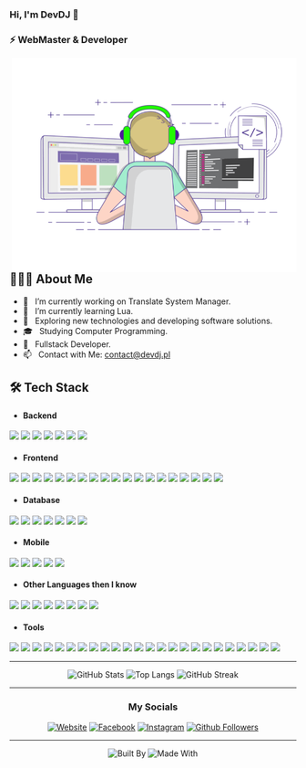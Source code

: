 ### Hi, I'm DevDJ 👋
### ⚡ WebMaster & Developer

<img align="right" alt="Programmer" src="https://raw.githubusercontent.com/DevDJpl/DevDJpl/master/programmer.gif" width="500" />

## 👨🏻‍💻 About Me

- 🔭 &nbsp; I’m currently working on Translate System Manager.
- 🌱 &nbsp; I’m currently learning Lua.
- 🤔 &nbsp; Exploring new technologies and developing software solutions.
- 🎓 &nbsp; Studying Computer Programming.
- 💼 &nbsp; Fullstack Developer.
- 📫 &nbsp; Contact with Me: contact@devdj.pl

## 🛠 Tech Stack

<div>

- <h4>Backend</h4>

<img src="https://img.shields.io/badge/PHP-0079fe?style=flat&logo=PHP&logoColor=ffffff">
<img src="https://img.shields.io/badge/Laravel-ff2D20?style=flat&logo=laravel&logoColor=ffffff">
<img src="https://img.shields.io/badge/Symfony-000000.svg?style=flat&logo=symfony&logoColor=ffffff">
<img src="https://img.shields.io/badge/Node.js-84ce24?style=flat&logo=Node.js&logoColor=ffffff">
<img src="https://img.shields.io/badge/Express.js-404d59?style=flat&logo=Express&logoColor=ffffff">
<img src="https://img.shields.io/badge/Nest.js-eb2343?style=flat&logo=Nestjs&logoColor=ffffff">
<img src="https://img.shields.io/badge/Fastify-000000?style=flat&logo=fastify&logoColor=white">

- <h4>Frontend</h4>

<img src="https://img.shields.io/badge/HTML5-E34F26?style=flat&logo=html5&logoColor=ffffff">
<img src="https://img.shields.io/badge/CSS3-1572B6?style=flat&logo=css3&logoColor=ffffff">
<img src="https://img.shields.io/badge/Sass-cc6699?style=flat&logo=sass&logoColor=ffffff">
<img src="https://img.shields.io/badge/Bootstrap-563D7C?style=flat&logo=bootstrap&logoColor=ffffff">
<img src="https://img.shields.io/badge/Tailwind-38bdf8?style=flat&logo=tailwindcss&logoColor=ffffff">
<img src="https://img.shields.io/badge/JavaScript-eed718?style=flat&logo=javascript&logoColor=ffffff">
<img src="https://img.shields.io/badge/TypeScript-007acc?style=flat&logo=typescript&logoColor=ffffff">
<img src="https://img.shields.io/badge/jQuery-0769AD?style=flat&logo=jquery&logoColor=white">
<img src="https://img.shields.io/badge/JWT-black?style=flat&logo=JSON%20web%20tokens">
<img src="https://img.shields.io/badge/React-20232a?style=flat&logo=React&logoColor=00c8ff">
<img src="https://img.shields.io/badge/Next.js-000000?style=flat&logo=Next.js&logoColor=ffffff">
<img src="https://img.shields.io/badge/Nuxt-002E3B?style=flat&logo=Nuxt.js&logoColor=01db82">
<img src="https://img.shields.io/badge/Vue-35495e?style=flat&logo=Vue.js">
<img src="https://img.shields.io/badge/Angular-de140e?style=flat&logo=angular&logoColor=white">
<img src="https://img.shields.io/badge/Ember-1c1e24?style=flat&logo=ember.js&logoColor=d04a37">
<img src="https://img.shields.io/badge/Redux-593D88?style=flat&logo=redux&logoColor=white">
<img src="https://img.shields.io/badge/Material UI-0080ff?style=flat&logo=mui&logoColor=white">
<img src="https://img.shields.io/badge/Chart.js-f5788d?style=flat&logo=chart.js&logoColor=ffffff">
<img src="https://img.shields.io/badge/Jest-323330?style=flat&logo=Jest&logoColor=white">

- <h4>Database</h4>

<img src="https://img.shields.io/badge/MySQL-F29111?style=flat&logo=mysql&logoColor=ffffff">
<img src="https://img.shields.io/badge/PostgreSQL-316192?style=flat&logo=postgresql&logoColor=ffffff">
<img src="https://img.shields.io/badge/MongoDB-4DB33D?style=flat&logo=mongodb&logoColor=ffffff">
<img src="https://img.shields.io/badge/MariaDB-003545?style=flat&logo=mariadb&logoColor=white">
<img src="https://img.shields.io/badge/SQLite-07405e?style=flat&logo=sqlite&logoColor=white">
<img src="https://img.shields.io/badge/Redis-dd0031?style=flat&logo=redis&logoColor=white">
<img src="https://img.shields.io/badge/Firebase-039BE5?style=flat&logo=firebase">

- <h4>Mobile</h4>

<img src="https://img.shields.io/badge/Android-32de84.svg?logo=Android&logoColor=ffffff">
<img src="https://img.shields.io/badge/iOS-black.svg">
<img src="https://img.shields.io/badge/Flutter-02569B?logo=flutter&logoColor=ffffff">
<img src="https://img.shields.io/badge/Dart-0175C2?style=flat&logo=dart&logoColor=ffffff">
<img src="https://img.shields.io/badge/Progressive%20Web%20Apps-5A0FC8?style=flat&logo=pwa&logoColor=ffffff">

- <h4>Other Languages then I know</h4>

<img src="https://img.shields.io/badge/C++-0180cd?logo=c%2B%2B&logoColor=white">
<img src="https://img.shields.io/badge/C%23-512bd4?logo=c%23&logoColor=white">
<img src="https://img.shields.io/badge/Python-ffd43b?logo=Python&logoColor=306998">
<img src="https://img.shields.io/badge/Java-ec2025?logo=openjdk&logoColor=white">
<img src="https://img.shields.io/badge/Kotlin-f88909?logo=kotlin&logoColor=white">
<img src="https://img.shields.io/badge/Lua-000081?style=flat&logo=lua&logoColor=white"> <!-- #2c2s72 -->
<img src="https://img.shields.io/badge/Perl-39457E?style=flat&logo=perl&logoColor=white">
<img src="https://img.shields.io/badge/Shell_Script-121011?style=flat&logo=gnu-bash&logoColor=white">

- <h4>Tools</h4>

<img src="https://img.shields.io/badge/Git-F1502F?style=flat&logo=git&logoColor=ffffff">
<img src="https://img.shields.io/badge/Github-000000?style=flat&logo=github&logoColor=ffffff">
<img src="https://img.shields.io/badge/GitLab-330F63?style=flat&logo=gitlab&logoColor=ffffff">
<img src="https://img.shields.io/badge/Bitbucket-207CF7?style=flat&logo=bitbucket&logoColor=ffffff">
<img src="https://img.shields.io/badge/NPM-cb3837?style=flat&logo=npm&logoColor=ffffff">
<img src="https://img.shields.io/badge/VS%20Code-007ACC?style=flat&logo=visual%20studio%20code&logoColor=ffffff">
<img src="https://img.shields.io/badge/Android%20Studio-32de84?style=flat&logo=android%20studio&logoColor=ffffff">
<img src="https://img.shields.io/badge/Atom-a7dc96?style=flat&logo=atom&logoColor=ffffff">
<img src="https://img.shields.io/badge/Pycharm-green?style=flat&logo=pycharm&logoColor=black">
<img src="https://img.shields.io/badge/Arduino-00979D?style=flat&logo=Arduino&logoColor=white">

<img src="https://img.shields.io/badge/Adobe%20Creative%20Cloud-fb0f01?style=flat&logo=Adobe%20Creative%20Cloud&logoColor=ffffff">
<img src="https://img.shields.io/badge/Adobe%20Photoshop-02c5fa?style=flat&logo=adobe%20photoshop&logoColor=ffffff">
<img src="https://img.shields.io/badge/Adobe%20Illustrator-fe9900?style=flat&logo=adobe%20illustrator&logoColor=ffffff">
<img src="https://img.shields.io/badge/Adobe%20XD-470137?style=flat&logo=Adobe%20XD&logoColor=ff61f6">
<img src="https://img.shields.io/badge/Adobe%20Dreamweaver-89ef08?style=flat&logo=Adobe%20Dreamweaver&logoColor=ffffff">
<img src="https://img.shields.io/badge/Adobe%20After%20Effects-9999ff?style=flat&logo=Adobe%20After%20Effects&logoColor=00005b">
<img src="https://img.shields.io/badge/Adobe%20Premiere%20Pro-9999ff?style=flat&logo=Adobe%20Premiere%20Pro&logoColor=00005b">
<img src="https://img.shields.io/badge/Figma-f24e1e?style=flat&logo=figma&logoColor=ffffff">
<img src="https://img.shields.io/badge/XAMPP-fb7b1f?style=flat&logo=xampp&logoColor=ffffff">
<img src="https://img.shields.io/badge/Linux-FCC624?style=flat&logo=linux&logoColor=black">

<img src="https://img.shields.io/badge/Google%20Cloud%20Platform-4285F4?style=flat&logo=google%20cloud&logoColor=ffffff">
<img src="https://img.shields.io/badge/Amazon_AWS-232F3E?style=flat&logo=amazon-web-services&logoColor=ff9c00">
<img src="https://img.shields.io/badge/Cloudflare-F38020?style=flat&logo=Cloudflare&logoColor=ffffff">
<img src="https://img.shields.io/badge/Google%20Analytics-f9ab00?style=flat&logo=google%20analytics&logoColor=white">

</div>  

---

<div align="center">

![GitHub Stats](https://github-readme-stats.vercel.app/api?username=DevDJpl&show_icons=true&hide_border=true)
![Top Langs](https://github-readme-stats.vercel.app/api/top-langs/?username=DevDJpl&layout=compact&hide_border=true)
![GitHub Streak](https://github-readme-streak-stats.herokuapp.com/?user=DevDJpl&theme=meta-light&hide_border=true)

</div>

---

<div align="center">

### My Socials

[![Website](https://img.shields.io/badge/Website-black.svg)](https://devdj.pl)
[![Facebook](https://img.shields.io/badge/Facebook-1877F2?logo=facebook&logoColor=white)](https://www.facebook.com/DevDJpl)
[![Instagram](https://img.shields.io/badge/Instagram-E4405F?logo=instagram&logoColor=white)](https://www.instagram.com/DevDJpl)
[![Github Followers](https://img.shields.io/github/followers/DevDJpl?style=social&label=Follow&maxAge=2592000)](https://github.com/DevDJpl?tab=followers)

---

![Built By](https://img.shields.io/badge/Built%20by-Developers%20</>-e36d25)
![Made With](https://img.shields.io/badge/Made%20With-♥️-ff0000)

</div>

<!--
**DevDJpl/DevDJpl** is a ✨ _special_ ✨ repository because its `README.md` (this file) appears on your GitHub profile.

Here are some ideas to get you started:

- 🔭 I’m currently working on ...
- 🌱 I’m currently learning ...
- 👯 I’m looking to collaborate on ...
- 🤔 I’m looking for help with ...
- 💬 Ask me about ...
- 📫 How to reach me: ...
- 😄 Pronouns: ...
- ⚡ Fun fact: ...
-->
